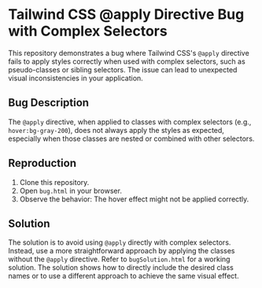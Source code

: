 # Tailwind CSS @apply Directive Bug with Complex Selectors

This repository demonstrates a bug where Tailwind CSS's `@apply` directive fails to apply styles correctly when used with complex selectors, such as pseudo-classes or sibling selectors. The issue can lead to unexpected visual inconsistencies in your application.

## Bug Description

The `@apply` directive, when applied to classes with complex selectors (e.g., `hover:bg-gray-200`), does not always apply the styles as expected, especially when those classes are nested or combined with other selectors.

## Reproduction

1. Clone this repository.
2. Open `bug.html` in your browser.
3. Observe the behavior: The hover effect might not be applied correctly.

## Solution

The solution is to avoid using `@apply` directly with complex selectors. Instead, use a more straightforward approach by applying the classes without the `@apply` directive. Refer to `bugSolution.html` for a working solution.  The solution shows how to directly include the desired class names or to use a different approach to achieve the same visual effect.